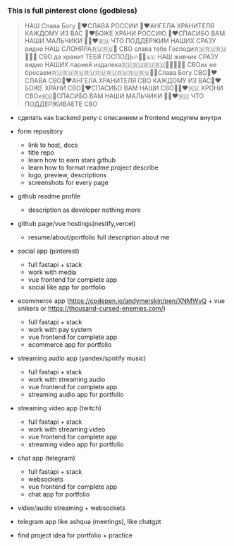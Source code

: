 ### This is full pinterest clone (godbless)

> HАШ Слава Богу 🙏❤️СЛАВА РОССИИ 🙏❤️АНГЕЛА ХРАНИТЕЛЯ КАЖДОМУ ИЗ ВАС 🙏❤️БОЖЕ ХРАНИ РОССИЮ 🙏❤️СПАСИБО ВАМ НАШИ МАЛЬЧИКИ 🙏🏼❤️🇷🇺 ЧТО ПОДДЕРЖИМ НАШИХ СРАЗУ видно НАШ СЛОНЯРА🇷🇺🇷🇺💪 СВО слава тебе Господи🇷🇺🇷🇺🇷🇺💪🔥🔥 СВО да хранит ТЕБЯ ГОСПОДЬ🔥💪💪🇷🇺 НАШ живчик СРАЗУ видно НАШИХ парней издалека🇷🇺🇷🇺🇷🇺🇷🇺💪💪💪💪💪 СВОих не бросаем🇷🇺🇷🇺🇷🇺🇷🇺🇷🇺🇷🇺🇷🇺🇷🇺🇷🇺💪💪Слава Богу СВО🙏❤️СЛАВА СВО🙏❤️АНГЕЛА ХРАНИТЕЛЯ СВО КАЖДОМУ ИЗ ВАС🙏❤️БОЖЕ ХРАНИ СВО🙏❤️СПАСИБО ВАМ НАШИ СВО🙏🏼❤️🇷🇺 ХРОНИ СВО✊🇷🇺💯СПАСИБО ВАМ НАШИ МАЛЬЧИКИ 🙏🏼❤️🇷🇺 ЧТО ПОДДЕРЖИВАЕТЕ СВО

- сделать как backend репу с описанием и frontend модулем внутри


- form repository
  - link to host, docs
  - title repo
  - learn how to earn stars github
  - learn how to format readme project describe
  - logo, preview, descriptions
  - screenshots for every page

- github readme profile
  - description as developer nothing more
  
- github page/vue hostings(nestify,vercel)
  - resume/about/portfolio full description about me
  
- social app (pinterest)
  - full fastapi + stack
  - work with media
  - vue frontend for complete app
  - social like app for portfolio

- ecommerce app (https://codepen.io/andymerskin/pen/XNMWvQ + vue snikers or https://thousand-cursed-enemies.com/)
  - full fastapi + stack
  - work with pay system
  - vue frontend for complete app
  - ecommerce app for portfolio
 
- streaming audio app (yandex/spotify music)
  - full fastapi + stack
  - work with streaming audio
  - vue frontend for complete app
  - streaming audio app for portfolio

- streaming video app (twitch)
  - full fastapi + stack
  - work with streaming video
  - vue frontend for complete app
  - streaming video app for portfolio
 
- chat app (telegram)
  - full fastapi + stack
  - websockets
  - vue frontend for complete app
  - chat app for portfolio
 
- video/audio streaming + websockets

- telegram app like ashqua (meetings), like chatgpt
 
- find project idea for portfolio + practice
